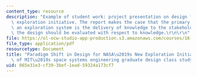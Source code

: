 ```yaml
---
content_type: resource
description: "Example of student work: project presentation on design for NASA's new\
  \ exploration initiative. The report makes the case that the primary purpose of\
  \ an exploration system is the delivery of knowledge to the stakeholders, and that\
  \ the design should be evaluated with respect to knowledge.\r\n\r\n"
file: https://ol-ocw-studio-app-production.s3.amazonaws.com/courses/16-89j-space-systems-engineering-spring-2007/865e31e3cf393bef1ead59324a173cf7_presentation_04.pdf
file_type: application/pdf
resourcetype: Document
title: "Paradigm Shift in Design for NASA\u2019s New Exploration Initiative: The result\
  \ of MIT\u2019s space systems engineering graduate design class study"
uid: 865e31e3-cf39-3bef-1ead-59324a173cf7
---
```

